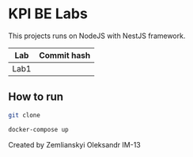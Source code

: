 # KPI BE Labs

This projects runs on NodeJS with NestJS framework.

| Lab  | Commit hash |
|------|-------------|
| Lab1 |             |


## How to run
```bash
git clone 

docker-compose up
```

Created by Zemlianskyi Oleksandr IM-13
